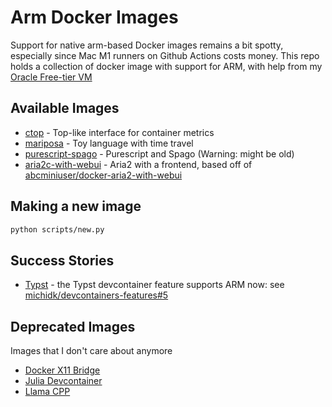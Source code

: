 # Arm Docker Images

Support for native arm-based Docker images remains a bit spotty, especially since Mac M1 runners on Github Actions costs money. This repo holds a collection of docker image with support for ARM, with help from my [Oracle Free-tier VM](https://www.oracle.com/ca-en/cloud/free/)

## Available Images

- [ctop](./images/ctop/) - Top-like interface for container metrics
- [mariposa](./images/mariposa/) - Toy language with time travel
- [purescript-spago](./images/purescript-spago/) - Purescript and Spago (Warning: might be old)
- [aria2c-with-webui](./images/aria2c-with-webui) - Aria2 with a frontend, based off of [abcminiuser/docker-aria2-with-webui](https://github.com/abcminiuser/docker-aria2-with-webui)

## Making a new image 

```bash
python scripts/new.py
```

## Success Stories

- [Typst](https://github.com/typst/typst) - the Typst devcontainer feature supports ARM now: see [michidk/devcontainers-features#5](https://github.com/michidk/devcontainers-features/pull/5)

## Deprecated Images

Images that I don't care about anymore

- [Docker X11 Bridge](./archive/docker-x11-bridge)
- [Julia Devcontainer](./archive/julia-devcontainer/)
- [Llama CPP](./archive/llama-cpp/)
